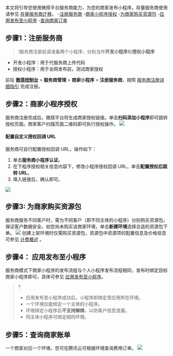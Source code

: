 本文将引导您使用微搭平台服务商能力，为您的商家发布小程序。存量服务商使用请参见 [存量服务商迁移](https://cloud.tencent.com/document/product/1301/57326)。
<dx-steps> 
-[注册服务商](#step1) 
-[商家小程序授权](#step2) 
-[为商家购买资源包](#step3) 
-[应用发布至小程序](#step4) 
-[查询商家订单](#step5)
</dx-steps>

[](id:step1)
## 步骤1：注册服务商
> !服务商注册前请准备两个小程序，分别当作**开发小程序**和**授权小程序**<br/>

- 开发小程序：用于代服务商上传代码<br/>
- 授权小程序：用于全网发布前，测试商家授权<br/>

前往 **[微搭控制台](https://console.cloud.tencent.com/lowcode/app/index)**  >  **服务商管理**  >  **商家小程序** > **注册服务商**，按照 [服务商注册详细指引](https://cloud.tencent.com/document/product/1301/57328) 完成注册。

[](id:step2)
## 步骤2：商家小程序授权
服务商注册完成后，微搭平台将生成商家授权链接。单击**扫码添加小程序**即可跳转授权页面。商家客户扫描页面二维码即可执行授权操作。
![](https://qcloudimg.tencent-cloud.cn/raw/8b54b00dcfba554817efcf942142295b.png)

#### 配置自定义授权回调 URL
服务商可自行配置授权回调 URL，操作如下：
1. 单击**服务商小程序认证**。
2. 在下程序授权相关信息内容下，修改小程序授权回调 URL，单击**配置授权后跳转 URL**。
3. 填入链接后，确认即可。

![](https://qcloudimg.tencent-cloud.cn/raw/b68f761f76c244a0b9595d7763f85d98.png)

[](id:step3)
## 步骤3: 为商家购买资源包
服务商服务不同客户时，需为不同客户（即不同主体的小程序）分别购买资源包，保证客户数据安全。如您尚未购买该商家环境，单击**新建环境**选择合适的资源包下单。
![](https://qcloudimg.tencent-cloud.cn/raw/b54ade311c16569ab94c747074efe0b0.png)
创建上架环境时仅需购买资源包，资源包中资源项的配置信息及价格信息可参见 [计费概述](https://cloud.tencent.com/document/product/1301/48867) 。

[](id:step4)
## 步骤4： 应用发布至小程序

服务商模式下商家小程序的发布流程与个人小程序发布流程相同，发布时绑定目标商家小程序即可，具体可参见 [应用发布至小程序](https://cloud.tencent.com/document/product/1301/55140#.E6.AD.A5.E9.AA.A43.EF.BC.9A.E5.BA.94.E7.94.A8.E5.8F.91.E5.B8.83.E8.87.B3.E5.B0.8F.E7.A8.8B.E5.BA.8F.3Ca-id.3D.22step3.22.3E.3C.2Fa.3E)。
> ?
>
> - 应用发布至小程序成功后，小程序即绑定至应用所在环境。
> - 一个环境仅能绑定一个主体的小程序。
> - 环境绑定小程序后**不支持解绑**，以防客户信息泄漏。
> - 同主体小程序可绑定相同环境。

[](id:step5)
## 步骤5：查询商家账单
一个商家对应一个环境，您可在腾讯云可根据环境查询费用订单。
![](https://main.qcloudimg.com/raw/65545844aedb6357ee1ad4dd47f5a2da.png)
